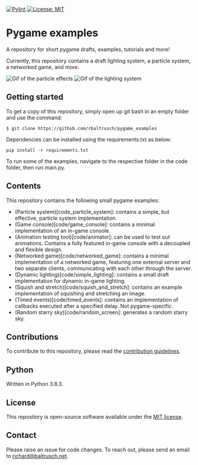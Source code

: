 [![Pylint](https://github.com/rbaltrusch/pygame_examples/actions/workflows/pylint.yml/badge.svg)](https://github.com/rbaltrusch/pygame_examples/actions/workflows/pylint.yml)
[![License: MIT](https://img.shields.io/badge/License-MIT-purple.svg)](https://opensource.org/licenses/MIT)

# Pygame examples

A repository for short pygame drafts, examples, tutorials and more!

Currently, this repository contains a draft lighting system, a particle system, a networked game, and more.

![Gif of the particle effects](https://github.com/rbaltrusch/pygame_examples/blob/master/media/particle_effects.gif?raw=true "Gif of the particle effects")
![Gif of the lighting system](https://github.com/rbaltrusch/pygame_examples/blob/master/media/lighting_system.gif?raw=true "Gif of the lighting system")

## Getting started

To get a copy of this repository, simply open up git bash in an empty folder and use the command:

    $ git clone https://github.com/rbaltrusch/pygame_examples

Dependencies can be installed using the requirements.txt as below:

```
pip install -r requirements.txt
```

To run some of the examples, navigate to the respective folder in the code folder, then run main.py.

## Contents

This repository contains the following small pygame examples:
- (Particle system)[code_particle_system]: contains a simple, but effective, particle system implementation.
- (Game console)[code/game_console]: contains a minimal implementation of an in-game console.
- (Animation testing tool)[code/animator]: can be used to test out animations. Contains a fully featured in-game console with a decoupled and flexible design.
- (Networked game)[code/networked_game]: contains a minimal implementation of a networked game, featuring one external server and two separate clients, communicating with each other through the server.
- (Dynamic lighting)[code/simple_lighting]: contains a small draft implementation for dynamic in-game lighting.
- (Squish and stretch)[code/squish_and_stretch]: contains an example implementation of squishing and stretching an image.
- (Timed events)[code/timed_events]: contains an implementation of callbacks executed after a specified delay. Not pygame-specific.
- (Random starry sky)[code/random_screen]: generates a random starry sky.

## Contributions

To contribute to this repository, please read the [contribution guidelines](CONTRIBUTING.md).

## Python

Written in Python 3.8.3.

## License

This repository is open-source software available under the [MIT license](https://github.com/rbaltrusch/pygame_examples/blob/master/LICENSE).

## Contact

Please raise an issue for code changes. To reach out, please send an email to richard@baltrusch.net.
